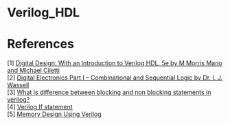 # Verilog_HDL

# References
[1] [Digital Design: With an Introduction to Verilog HDL, 5e by M Morris Mano and Michael Ciletti](https://www.amazon.in/Digital-Design-Introduction-Verilog-HDL/dp/8131794741/ref=sr_1_1?ie=UTF8&qid=1515868931&sr=8-1&keywords=digital+design+by+morris+mano+5th+edition)<br>
[2] [Digital Electronics Part I – Combinational and Sequential Logic by Dr. I. J. Wassell](https://www.cl.cam.ac.uk/teaching/0708/DigElec/Digital_Electronics_pdf.pdf)<br>
[3] [What is difference between blocking and non blocking statements in verilog?](https://www.quora.com/What-is-difference-between-blocking-and-non-blocking-statements-in-verilog)<br>
[4] [Verilog If statement](https://www.doulos.com/knowhow/verilog_designers_guide/if_statement/)<br>
[5] [Memory Design Using Verilog](https://electronicsforu.com/electronics-projects/memory-design-verilog) 
